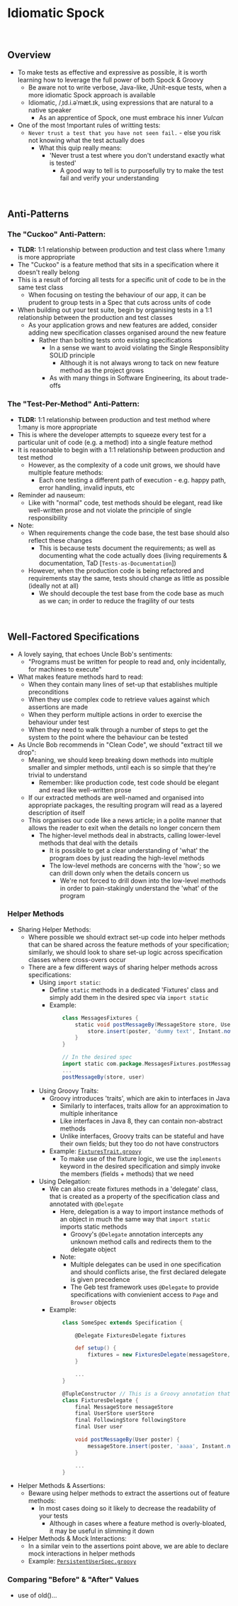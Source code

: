# Idiomatic Spock

<br>

## Overview
* To make tests as effective and expressive as possible, it is worth learning how to leverage the full power of both Spock & Groovy
    * Be aware not to write verbose, Java-like, JUnit-esque tests, when a more idiomatic Spock approach is available
    * Idiomatic, /ˌɪd.i.əˈmæt.ɪk, using expressions that are natural to a native speaker
        * As an apprentice of Spock, one must embrace his inner *Vulcan*
* One of the most !mportant rules of writting tests:
    * `Never trust a test that you have not seen fail.` - else you risk not knowing what the test actually does
        * What this quip really means:
            * 'Never trust a test where you don't understand exactly what is tested'
                * A good way to tell is to purposefully try to make the test fail and verify your understanding

<br>

## Anti-Patterns

### The "Cuckoo" Anti-Pattern:
* **TLDR:** 1:1 relationship between production and test class where 1:many is more appropriate
* The "Cuckoo" is a feature method that sits in a specification where it doesn't really belong
* This is a result of forcing all tests for a specific unit of code to be in the same test class
    * When focusing on testing the behaviour of our app, it can be prudent to group tests in a Spec that cuts across units of code
* When building out your test suite, begin by organising tests in a 1:1 relationship between the production and test classes
    * As your application grows and new features are added, consider adding new specification classes organised around the new feature
        * Rather than bolting tests onto existing specifications
            * In a sense we want to avoid violating the Single Responsiblity SOLID principle
                * Although it is not always wrong to tack on new feature method as the project grows
            * As with many things in Software Engineering, its about trade-offs

### The "Test-Per-Method" Anti-Pattern:
* **TLDR:** 1:1 relationship between production and test method where 1:many is more appropriate
* This is where the developer attempts to squeeze every test for a particular unit of code (e.g. a method) into a single feature method
* It is reasonable to begin with a 1:1 relationship between production and test method
    * However, as the complexity of a code unit grows, we should have multiple feature methods:
        * Each one testing a different path of execution - e.g. happy path, error handling, invalid inputs, etc
* Reminder ad nauseum:
    * Like with "normal" code, test methods should be elegant, read like well-written prose and not violate the principle of single responsibility
* Note:
    * When requirements change the code base, the test base should also reflect these changes
        * This is because tests document the requirements; as well as documenting what the code actually does (living requirements & documentation, TaD [`Tests-as-Documentation`])
    * However, when the production code is being refactored and requirements stay the same, tests should change as little as possible (ideally not at all)
        * We should decouple the test base from the code base as much as we can; in order to reduce the fragility of our tests

<br>

## Well-Factored Specifications
* A lovely saying, that echoes Uncle Bob's sentiments:
    * "Programs must be written for people to read and, only incidentally, for machines to execute"
* What makes feature methods hard to read:
    * When they contain many lines of set-up that establishes multiple preconditions
    * When they use complex code to retrieve values against which assertions are made
    * When they perform multiple actions in order to exercise the behaviour under test
    * When they need to walk through a number of steps to get the system to the point where the behaviour can be tested
* As Uncle Bob recommends in "Clean Code", we should "extract till we drop":
    * Meaning, we should keep breaking down methods into multiple smaller and simpler methods, until each is so simple that they're trivial to understand
        * Remember: like production code, test code should be elegant and read like well-written prose
    * If our extracted methods are well-named and organised into appropriate packages, the resulting program will read as a layered description of itself
    * This organises our code like a news article; in a polite manner that allows the reader to exit when the details no longer concern them
        * The higher-level methods deal in abstracts, calling lower-level methods that deal with the details
            * It is possible to get a clear understanding of 'what' the program does by just reading the high-level methods
            * The low-level methods are concerns with the 'how'; so we can drill down only when the details concern us
                * We're not forced to drill down into the low-level methods in order to pain-stakingly understand the 'what' of the program

### Helper Methods
* Sharing Helper Methods:
    * Where possible we should extract set-up code into helper methods that can be shared across the feature methods of your specification; similarly, we should look to share set-up logic across specification classes where cross-overs occur
    * There are a few different ways of sharing helper methods across specifications:
        * Using `import static`:
            * Define `static` methods in a dedicated 'Fixtures' class and simply add them in the desired spec via `import static`
            * Example:
                ```groovy
                    class MessagesFixtures {
                        static void postMessageBy(MessageStore store, User poster) {
                            store.insert(poster, 'dummy text', Instant.now())
                        }
                    }

                    // In the desired spec
                    import static com.package.MessagesFixtures.postMessageBy
                    ...
                    postMessageBy(store, user)
                ``` 
        * Using Groovy Traits:
            * Groovy introduces 'traits', which are akin to interfaces in Java
                * Similarly to interfaces, traits allow for an approximation to multiple inheritance
                * Like interfaces in Java 8, they can contain non-abstract methods
                * Unlike interfaces, Groovy traits can be stateful and have their own fields; but they too do not have constructors
            * Example: [`FixturesTrait.groovy`](../../projects/squawker/src/test/groovy/com/jrsmiffy/spock/squawker/FixturesTrait.groovy)
                * To make use of the fixture logic, we use the `implements` keyword in the desired specification and simply invoke the members (fields + methods) that we need 
        * Using Delegation:
            * We can also create fixtures methods in a 'delegate' class, that is created as a property of the specification class and annotated with `@Delegate`
                * Here, delegation is a way to import instance methods of an object in much the same way that `import static` imports static methods
                    * Groovy's `@Delegate` annotation intercepts any unknown method calls and redirects them to the delegate object
                * Note:
                    * Multiple delegates can be used in one specification and should conflicts arise, the first declared delegate is given precedence
                    * The Geb test framework uses `@Delegate` to provide specifications with convienient access to `Page` and `Browser` objects
            * Example:
                ```groovy
                    class SomeSpec extends Specification {

                        @Delegate FixturesDelegate fixtures

                        def setup() {
                            fixtures = new FixturesDelegate(messageStore, userStore, followingStore, user)
                        }

                        ...
                    }

                    @TupleConstructor // This is a Groovy annotation that performs a similar role to Lombok's @AllArgsConstructor
                    class FixturesDelegate {
                        final MessageStore messageStore
                        final UserStore userStore
                        final FollowingStore followingStore
                        final User user

                        void postMessageBy(User poster) {
                            messageStore.insert(poster, 'aaaa', Instant.now())
                        }

                        ...
                    }
                ```
* Helper Methods & Assertions:
    * Beware using helper methods to extract the assertions out of feature methods:
        * In most cases doing so it likely to decrease the readability of your tests
            * Although in cases where a feature method is overly-bloated, it may be useful in slimming it down
* Helper Methods & Mock Interactions:
    * In a similar vein to the assertions point above, we are able to declare mock interactions in helper methods
    * Example: [`PersistentUserSpec.groovy`](../../projects/squawker/src/test/groovy/com/jrsmiffy/spock/squawker/jdbi/PersistentUserSpec.groovy)

### Comparing "Before" & "After" Values
* use of old()...